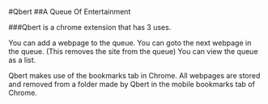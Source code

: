 #Qbert
##A Queue Of Entertainment

###Qbert is a chrome extension that has 3 uses.

You can add a webpage to the queue.
You can goto the next webpage in the queue. (This removes the site from the queue)
You can view the queue as a list.

Qbert makes use of the bookmarks tab in Chrome. All webpages are stored and removed from a folder made by Qbert in the mobile bookmarks tab of Chrome.
